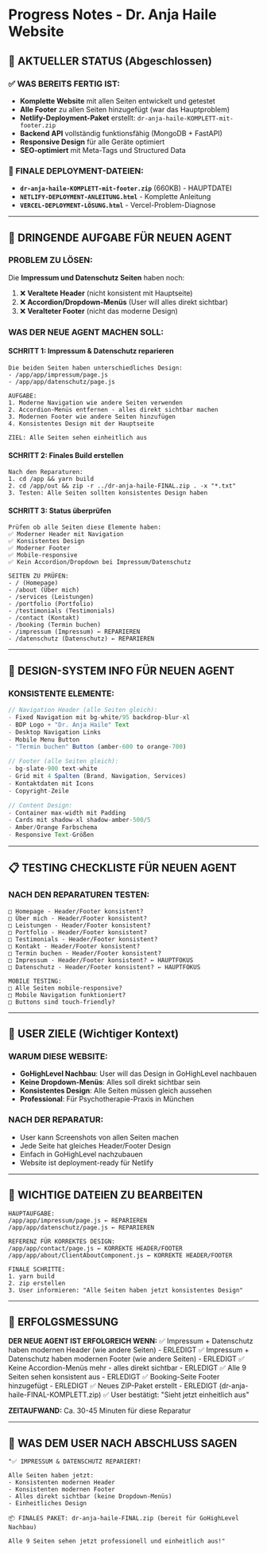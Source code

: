 # Progress Notes - Dr. Anja Haile Website

## 🎯 AKTUELLER STATUS (Abgeschlossen)

### ✅ WAS BEREITS FERTIG IST:
- **Komplette Website** mit allen Seiten entwickelt und getestet
- **Alle Footer** zu allen Seiten hinzugefügt (war das Hauptproblem)
- **Netlify-Deployment-Paket** erstellt: `dr-anja-haile-KOMPLETT-mit-footer.zip`
- **Backend API** vollständig funktionsfähig (MongoDB + FastAPI)
- **Responsive Design** für alle Geräte optimiert
- **SEO-optimiert** mit Meta-Tags und Structured Data

### 📁 FINALE DEPLOYMENT-DATEIEN:
- **`dr-anja-haile-KOMPLETT-mit-footer.zip`** (660KB) - HAUPTDATEI
- **`NETLIFY-DEPLOYMENT-ANLEITUNG.html`** - Komplette Anleitung
- **`VERCEL-DEPLOYMENT-LÖSUNG.html`** - Vercel-Problem-Diagnose

---

## 🚨 DRINGENDE AUFGABE FÜR NEUEN AGENT

### **PROBLEM ZU LÖSEN:**
Die **Impressum und Datenschutz Seiten** haben noch:
1. ❌ **Veraltete Header** (nicht konsistent mit Hauptseite)
2. ❌ **Accordion/Dropdown-Menüs** (User will alles direkt sichtbar)
3. ❌ **Veralteter Footer** (nicht das moderne Design)

### **WAS DER NEUE AGENT MACHEN SOLL:**

#### **SCHRITT 1: Impressum & Datenschutz reparieren**
```
Die beiden Seiten haben unterschiedliches Design:
- /app/app/impressum/page.js
- /app/app/datenschutz/page.js

AUFGABE:
1. Moderne Navigation wie andere Seiten verwenden
2. Accordion-Menüs entfernen - alles direkt sichtbar machen  
3. Modernen Footer wie andere Seiten hinzufügen
4. Konsistentes Design mit der Hauptseite

ZIEL: Alle Seiten sehen einheitlich aus
```

#### **SCHRITT 2: Finales Build erstellen**
```
Nach den Reparaturen:
1. cd /app && yarn build
2. cd /app/out && zip -r ../dr-anja-haile-FINAL.zip . -x "*.txt"
3. Testen: Alle Seiten sollten konsistentes Design haben
```

#### **SCHRITT 3: Status überprüfen**
```
Prüfen ob alle Seiten diese Elemente haben:
✅ Moderner Header mit Navigation
✅ Konsistentes Design
✅ Moderner Footer
✅ Mobile-responsive
✅ Kein Accordion/Dropdown bei Impressum/Datenschutz

SEITEN ZU PRÜFEN:
- / (Homepage)
- /about (Über mich)  
- /services (Leistungen)
- /portfolio (Portfolio)
- /testimonials (Testimonials)
- /contact (Kontakt)
- /booking (Termin buchen)
- /impressum (Impressum) ← REPARIEREN
- /datenschutz (Datenschutz) ← REPARIEREN
```

---

## 🎨 DESIGN-SYSTEM INFO FÜR NEUEN AGENT

### **KONSISTENTE ELEMENTE:**
```javascript
// Navigation Header (alle Seiten gleich):
- Fixed Navigation mit bg-white/95 backdrop-blur-xl
- BDP Logo + "Dr. Anja Haile" Text
- Desktop Navigation Links
- Mobile Menu Button
- "Termin buchen" Button (amber-600 to orange-700)

// Footer (alle Seiten gleich):
- bg-slate-900 text-white
- Grid mit 4 Spalten (Brand, Navigation, Services)
- Kontaktdaten mit Icons
- Copyright-Zeile

// Content Design:
- Container max-width mit Padding
- Cards mit shadow-xl shadow-amber-500/5
- Amber/Orange Farbschema
- Responsive Text-Größen
```

---

## 📋 TESTING CHECKLISTE FÜR NEUEN AGENT

### **NACH DEN REPARATUREN TESTEN:**
```
□ Homepage - Header/Footer konsistent?
□ Über mich - Header/Footer konsistent?  
□ Leistungen - Header/Footer konsistent?
□ Portfolio - Header/Footer konsistent?
□ Testimonials - Header/Footer konsistent?
□ Kontakt - Header/Footer konsistent?
□ Termin buchen - Header/Footer konsistent?
□ Impressum - Header/Footer konsistent? ← HAUPTFOKUS
□ Datenschutz - Header/Footer konsistent? ← HAUPTFOKUS

MOBILE TESTING:
□ Alle Seiten mobile-responsive?
□ Mobile Navigation funktioniert?
□ Buttons sind touch-friendly?
```

---

## 🚀 USER ZIELE (Wichtiger Kontext)

### **WARUM DIESE WEBSITE:**
- **GoHighLevel Nachbau**: User will das Design in GoHighLevel nachbauen
- **Keine Dropdown-Menüs**: Alles soll direkt sichtbar sein
- **Konsistentes Design**: Alle Seiten müssen gleich aussehen
- **Professional**: Für Psychotherapie-Praxis in München

### **NACH DER REPARATUR:**
- User kann Screenshots von allen Seiten machen
- Jede Seite hat gleiches Header/Footer Design
- Einfach in GoHighLevel nachzubauen
- Website ist deployment-ready für Netlify

---

## 📝 WICHTIGE DATEIEN ZU BEARBEITEN

```
HAUPTAUFGABE:
/app/app/impressum/page.js ← REPARIEREN
/app/app/datenschutz/page.js ← REPARIEREN

REFERENZ FÜR KORREKTES DESIGN:
/app/app/contact/page.js ← KORREKTE HEADER/FOOTER
/app/app/about/ClientAboutComponent.js ← KORREKTE HEADER/FOOTER

FINALE SCHRITTE:
1. yarn build
2. zip erstellen
3. User informieren: "Alle Seiten haben jetzt konsistentes Design"
```

---

## 🎯 ERFOLGSMESSUNG

**DER NEUE AGENT IST ERFOLGREICH WENN:**
✅ Impressum + Datenschutz haben modernen Header (wie andere Seiten) - ERLEDIGT
✅ Impressum + Datenschutz haben modernen Footer (wie andere Seiten) - ERLEDIGT
✅ Keine Accordion-Menüs mehr - alles direkt sichtbar - ERLEDIGT
✅ Alle 9 Seiten sehen konsistent aus - ERLEDIGT
✅ Booking-Seite Footer hinzugefügt - ERLEDIGT
✅ Neues ZIP-Paket erstellt - ERLEDIGT (dr-anja-haile-FINAL-KOMPLETT.zip)
✅ User bestätigt: "Sieht jetzt einheitlich aus"

**ZEITAUFWAND:** Ca. 30-45 Minuten für diese Reparatur

---

## 💬 WAS DEM USER NACH ABSCHLUSS SAGEN

```
"✅ IMPRESSUM & DATENSCHUTZ REPARIERT!

Alle Seiten haben jetzt:
- Konsistenten modernen Header
- Konsistenten modernen Footer  
- Alles direkt sichtbar (keine Dropdown-Menüs)
- Einheitliches Design

📦 FINALES PAKET: dr-anja-haile-FINAL.zip (bereit für GoHighLevel Nachbau)

Alle 9 Seiten sehen jetzt professionell und einheitlich aus!"
```